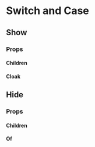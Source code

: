 # Switch and Case




## Show


### Props 

#### Children

#### Cloak


## Hide


### Props 

#### Children

#### Of
